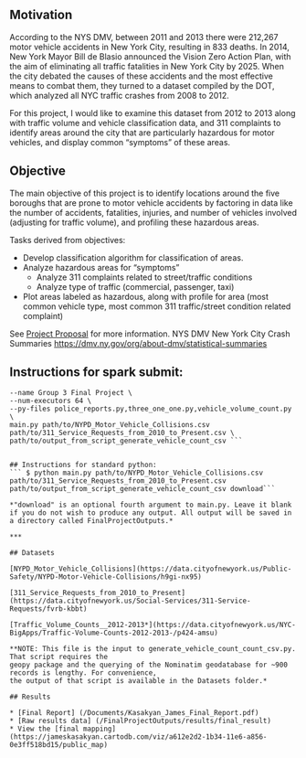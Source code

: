 ## Motivation

According to the NYS DMV, between 2011 and 2013 there were 212,267 motor vehicle accidents in New York City, resulting in 833 deaths. In 2014, New York Mayor Bill de Blasio announced the Vision Zero Action Plan, with the aim of eliminating all traffic fatalities in New York City by 2025.
When the city debated the causes of these accidents and the most effective means to combat them, they turned to a dataset compiled by the DOT, which analyzed all NYC traffic crashes from 2008 to 2012.

For this project, I would like to examine this dataset from 2012 to 2013 along with traffic volume and vehicle classification data, and 311 complaints to identify areas around the city that are particularly hazardous for motor vehicles, and display common “symptoms” of these areas.

## Objective
The main objective of this project is to identify locations around the five boroughs that are prone to motor vehicle accidents by factoring in data like the number of accidents, fatalities, injuries, and number of vehicles involved (adjusting for traffic volume), and profiling these hazardous areas.

Tasks derived from objectives:
* Develop classification algorithm for classification of areas.
* Analyze hazardous areas for “symptoms”
  *  Analyze 311 complaints related to street/traffic conditions
  *  Analyze type of traffic (commercial, passenger, taxi)
* Plot areas labeled as hazardous, along with profile for area (most common vehicle type, most common 311 traffic/street condition related complaint)

See [Project Proposal](/Documents/Kasakyan_James_Project_Proposal.pdf) for more information.
NYS DMV New York City Crash Summaries https://dmv.ny.gov/org/about-dmv/statistical-summaries

## Instructions for spark submit:

``` $ spark-submit \
--name Group 3 Final Project \
--num-executors 64 \
--py-files police_reports.py,three_one_one.py,vehicle_volume_count.py \
main.py path/to/NYPD_Motor_Vehicle_Collisions.csv path/to/311_Service_Requests_from_2010_to_Present.csv \
path/to/output_from_script_generate_vehicle_count_csv ```


## Instructions for standard python:
``` $ python main.py path/to/NYPD_Motor_Vehicle_Collisions.csv path/to/311_Service_Requests_from_2010_to_Present.csv path/to/output_from_script_generate_vehicle_count_csv download```

*"download" is an optional fourth argument to main.py. Leave it blank if you do not wish to produce any output. All output will be saved in a directory called FinalProjectOutputs.*

***

## Datasets

[NYPD_Motor_Vehicle_Collisions](https://data.cityofnewyork.us/Public-Safety/NYPD-Motor-Vehicle-Collisions/h9gi-nx95)

[311_Service_Requests_from_2010_to_Present](https://data.cityofnewyork.us/Social-Services/311-Service-Requests/fvrb-kbbt)

[Traffic_Volume_Counts__2012-2013*](https://data.cityofnewyork.us/NYC-BigApps/Traffic-Volume-Counts-2012-2013-/p424-amsu)

**NOTE: This file is the input to generate_vehicle_count_count_csv.py. That script requires the
geopy package and the querying of the Nominatim geodatabase for ~900 records is lengthy. For convenience,
the output of that script is available in the Datasets folder.*

## Results

* [Final Report] (/Documents/Kasakyan_James_Final_Report.pdf)
* [Raw results data] (/FinalProjectOutputs/results/final_result) 
* View the [final mapping] (https://jameskasakyan.cartodb.com/viz/a612e2d2-1b34-11e6-a856-0e3ff518bd15/public_map) 
